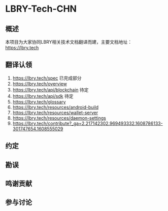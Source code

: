 # LBRY-Tech-CHN

## 概述

本项目为大家协同LBRY相关技术文档翻译而建，主要文档地址：https://lbry.tech

## 翻译认领

1. https://lbry.tech/spec  已完成部分
2. https://lbry.tech/overview  
3. https://lbry.tech/api/blockchain 待定
4. https://lbry.tech/api/sdk 待定
5. https://lbry.tech/glossary 
6. https://lbry.tech/resources/android-build 
7. https://lbry.tech/resources/wallet-server 
8. https://lbry.tech/resources/daemon-settings
9. https://lbry.tech/contribute?_ga=2.217142302.969493332.1608786133-301747654.1608555029


## 约定

## 勘误

## 鸣谢贡献

## 参与讨论




